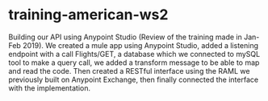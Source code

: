 # training-american-ws2
Building our API using Anypoint Studio (Review of the training made in Jan-Feb 2019). We created a mule app using Anypoint Studio, added a listening endpoint with a call Flights/GET, a database which we connected to mySQL tool to make a query call, we added a transform message to be able to map and read the code. Then created a RESTful interface using the RAML we previously built on Anypoint Exchange, then finally connected the interface with the implementation. 

